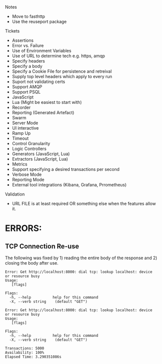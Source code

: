 Notes

- Move to fasthttp
- Use the reuseport package

Tickets

- Assertions
- Error vs. Failure
- Use of Environment Variables
- Use of URL to determine tech e.g. https, amqp
- Specify headers
- Specify a body
- Specify a Cookie File for persistence and retreival
- Supply top level headers which apply to every run
- Suport not validating certs
- Support AMQP
- Support PSQL
- JavaScript
- Lua (Might be easiest to start with)
- Recorder
- Reporting (Generated Artefact)
- Swarm
- Server Mode
- UI interactive
- Ramp Up
- Timeout
- Control Granularity
- Logic Controllers
- Generators (JavaScript, Lua)
- Extractors (JavaScript, Lua)
- Metrics
- Support specifying a desired transactions per second
- Verbose Mode
- Reporting Mode
- External tool integrations (Kibana, Grafana, Prrometheus)

Validation
 - URL FILE is at least required OR something else when the features allow it.

# ERRORS:

## TCP Connection Re-use

The following was fixed by 1) reading the entire body of the response and 2) closing the body after use.
```shell
Error: Get http://localhost:8000: dial tcp: lookup localhost: device or resource busy                                                                                             
Usage:                                                                                                                                                                            
   [flags]

Flags:
  -h, --help          help for this command
  -X, --verb string    (default "GET")

Error: Get http://localhost:8000: dial tcp: lookup localhost: device or resource busy                                                                                             
Usage:                                                                                                                                                                            
   [flags]

Flags:
  -h, --help          help for this command
  -X, --verb string    (default "GET")

Transactions: 5000
Availability: 100%
Elapsed Time: 3.290351086s
```




